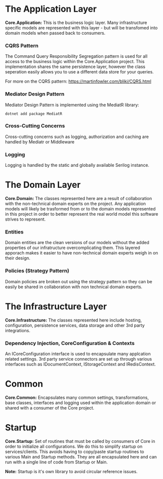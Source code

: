 # The Application Layer

 **Core.Application:** This is the business logic layer. Many infrastructure specific models are represented with this layer - but will be transfomed into domain models when passed back to consumers.
 

### CQRS Pattern
The Command Query Responsibility Segregation pattern is used for all access to the business logic within the Core.Application project. This implementation shares the same persistence layer, however the class seperation easily allows you to use a different data store for your queries.

For more on the CQRS pattern: https://martinfowler.com/bliki/CQRS.html


### Mediator Design Pattern
Mediator Design Pattern is implemented using the MediatR library:

    dotnet add package MediatR

### Cross-Cutting Concerns
Cross-cutting concerns such as logging, authorization and caching are handled by Mediatr or Middleware

### Logging
Logging is handled by the static and globally available Serilog instance.

# The Domain Layer

**Core.Domain:** The classes represented here are a result of collaboration with the non-technical domain experts on the project. Any application models will likely be trasformed from or to the domain models represented in this project in order to better represent the real world model this software strives to represent.

### Entities

Domain entities are the clean versions of our models without the added properties of our infratructure overcomplicating them. This layered apporach makes it easier to have non-technical domain experts weigh in on their design.

### Policies (Strategy Pattern)

Domain policies are broken out using the strategy pattern so they can be easily be shared in collaboration with non technical domain experts.

# The Infrastructure Layer

**Core.Infrastructure:** The classes represented here include hosting, configuration, persistence services, data storage and other 3rd party integrations.

### Dependency Injection, CoreConfiguration & Contexts
An ICoreConfiguration interface is used to encapsulate many applcation related settings. 3rd party service connectors are set up through various interfaces such as IDocumentContext, IStorageContext and IRedisContext.


# Common 

**Core.Common:** Encapsulates many common settings, transformations, base classes, interfaces and logging used within the application domain or shared with a consumer of the Core project.


# Startup

**Core.Startup:** Set of routines that must be called by consumers of Core in order to initialize all configurations. We do this to simplify startup on services/clients. This avoids having to copy/paste startup routines to various Main and Startup methods. They are all encapsulated here and can run with a single line of code from Startup or Main.

**Note:** Startup is it's own library to avoid circular reference issues.
